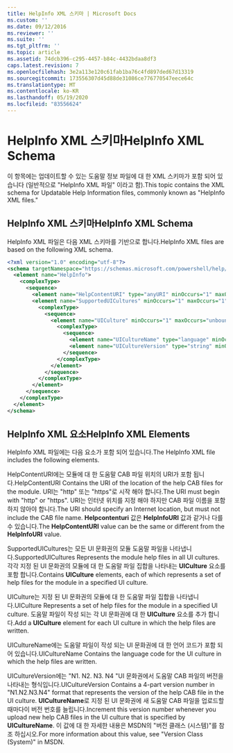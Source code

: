 ```yaml
---
title: HelpInfo XML 스키마 | Microsoft Docs
ms.custom: ''
ms.date: 09/12/2016
ms.reviewer: ''
ms.suite: ''
ms.tgt_pltfrm: ''
ms.topic: article
ms.assetid: 74dcb396-c295-4457-b84c-4432bdaa8df3
caps.latest.revision: 7
ms.openlocfilehash: 3e2a113e120c61fab1ba76c4fd897ded67d13319
ms.sourcegitcommit: 173556307d45d88de31086ce776770547eece64c
ms.translationtype: MT
ms.contentlocale: ko-KR
ms.lasthandoff: 05/19/2020
ms.locfileid: "83556624"
---
```

# <a name="helpinfo-xml-schema"></a><span data-ttu-id="2ce6f-102">HelpInfo XML 스키마</span><span class="sxs-lookup"><span data-stu-id="2ce6f-102">HelpInfo XML Schema</span></span>

<span data-ttu-id="2ce6f-103">이 항목에는 업데이트할 수 있는 도움말 정보 파일에 대 한 XML 스키마가 포함 되어 있습니다 (일반적으로 "HelpInfo XML 파일" 이라고 함).</span><span class="sxs-lookup"><span data-stu-id="2ce6f-103">This topic contains the XML schema for Updatable Help Information files, commonly known as "HelpInfo XML files."</span></span>

## <a name="helpinfo-xml-schema"></a><span data-ttu-id="2ce6f-104">HelpInfo XML 스키마</span><span class="sxs-lookup"><span data-stu-id="2ce6f-104">HelpInfo XML Schema</span></span>

<span data-ttu-id="2ce6f-105">HelpInfo XML 파일은 다음 XML 스키마를 기반으로 합니다.</span><span class="sxs-lookup"><span data-stu-id="2ce6f-105">HelpInfo XML files are based on the following XML schema.</span></span>

```xml
<?xml version="1.0" encoding="utf-8"?>
<schema targetNamespace="https://schemas.microsoft.com/powershell/help/2010/05" xmlns="http://www.w3.org/2001/XMLSchema">
  <element name="HelpInfo">
    <complexType>
      <sequence>
        <element name="HelpContentURI" type="anyURI" minOccurs="1" maxOccurs="1" />
        <element name="SupportedUICultures" minOccurs="1" maxOccurs="1">
          <complexType>
            <sequence>
              <element name="UICulture" minOccurs="1" maxOccurs="unbounded">
                <complexType>
                  <sequence>
                    <element name="UICultureName" type="language" minOccurs="1" maxOccurs="1" />
                    <element name="UICultureVersion" type="string" minOccurs="1" maxOccurs="1" />
                  </sequence>
                </complexType>
              </element>
            </sequence>
          </complexType>
        </element>
      </sequence>
    </complexType>
  </element>
</schema>
```

## <a name="helpinfo-xml-elements"></a><span data-ttu-id="2ce6f-106">HelpInfo XML 요소</span><span class="sxs-lookup"><span data-stu-id="2ce6f-106">HelpInfo XML Elements</span></span>

<span data-ttu-id="2ce6f-107">HelpInfo XML 파일에는 다음 요소가 포함 되어 있습니다.</span><span class="sxs-lookup"><span data-stu-id="2ce6f-107">The HelpInfo XML file includes the following elements.</span></span>

<span data-ttu-id="2ce6f-108">HelpContentURI에는 모듈에 대 한 도움말 CAB 파일 위치의 URI가 포함 됩니다.</span><span class="sxs-lookup"><span data-stu-id="2ce6f-108">HelpContentURI Contains the URI of the location of the help CAB files for the module.</span></span> <span data-ttu-id="2ce6f-109">URI는 "http" 또는 "https"로 시작 해야 합니다.</span><span class="sxs-lookup"><span data-stu-id="2ce6f-109">The URI must begin with "http" or "https".</span></span> <span data-ttu-id="2ce6f-110">URI는 인터넷 위치를 지정 해야 하지만 CAB 파일 이름을 포함 하지 않아야 합니다.</span><span class="sxs-lookup"><span data-stu-id="2ce6f-110">The URI should specify an Internet location, but must not include the CAB file name.</span></span> <span data-ttu-id="2ce6f-111">**Helpcontenturi** 값은 **HelpInfoURI** 값과 같거나 다를 수 있습니다.</span><span class="sxs-lookup"><span data-stu-id="2ce6f-111">The **HelpContentURI** value can be the  same or different from the **HelpInfoURI** value.</span></span>

<span data-ttu-id="2ce6f-112">SupportedUICultures는 모든 UI 문화권의 모듈 도움말 파일을 나타냅니다.</span><span class="sxs-lookup"><span data-stu-id="2ce6f-112">SupportedUICultures Represents the module help files in all UI cultures.</span></span> <span data-ttu-id="2ce6f-113">각각 지정 된 UI 문화권의 모듈에 대 한 도움말 파일 집합을 나타내는 **UICulture** 요소를 포함 합니다.</span><span class="sxs-lookup"><span data-stu-id="2ce6f-113">Contains **UICulture** elements, each of which represents a set of help files for the module in a specified UI culture.</span></span>

<span data-ttu-id="2ce6f-114">UICulture는 지정 된 UI 문화권의 모듈에 대 한 도움말 파일 집합을 나타냅니다.</span><span class="sxs-lookup"><span data-stu-id="2ce6f-114">UICulture Represents a set of help files for the module in a specified UI culture.</span></span> <span data-ttu-id="2ce6f-115">도움말 파일이 작성 되는 각 UI 문화권에 대 한 **UICulture** 요소를 추가 합니다.</span><span class="sxs-lookup"><span data-stu-id="2ce6f-115">Add a **UICulture** element for each UI culture in which the help files are written.</span></span>

<span data-ttu-id="2ce6f-116">UICultureName에는 도움말 파일이 작성 되는 UI 문화권에 대 한 언어 코드가 포함 되어 있습니다.</span><span class="sxs-lookup"><span data-stu-id="2ce6f-116">UICultureName Contains the language code for the UI culture in which the help files are written.</span></span>

<span data-ttu-id="2ce6f-117">UICultureVersion에는 "N1. N2. N3. N4 "UI 문화권에서 도움말 CAB 파일의 버전을 나타내는 형식입니다.</span><span class="sxs-lookup"><span data-stu-id="2ce6f-117">UICultureVersion Contains a 4-part version number in "N1.N2.N3.N4" format that represents the version of the help CAB file in the UI culture.</span></span> <span data-ttu-id="2ce6f-118">**UICultureName**로 지정 된 UI 문화권에 새 도움말 CAB 파일을 업로드할 때마다이 버전 번호를 늘립니다.</span><span class="sxs-lookup"><span data-stu-id="2ce6f-118">Increment this version number whenever you upload new help CAB files in the UI culture that is specified by **UICultureName**.</span></span> <span data-ttu-id="2ce6f-119">이 값에 대 한 자세한 내용은 MSDN의 "버전 클래스 (시스템)"를 참조 하십시오.</span><span class="sxs-lookup"><span data-stu-id="2ce6f-119">For more information about this value, see "Version Class (System)" in MSDN.</span></span>
